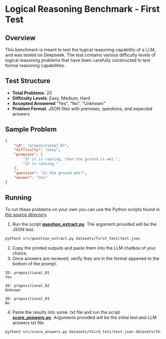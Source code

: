 # Logical Reasoning Benchmark - First Test

## Overview
This benchmark is meant to test the logical reasoning capability of a LLM, and was tested on Deepseek. The test contains various difficulty levels of logical reasoning problems that have been carefully constructed to test formal reasoning capabilities.

## Test Structure
- **Total Problems**: 20
- **Difficulty Levels**: Easy, Medium, Hard
- **Accepted Answered** "Yes", "No", "Unknown"
- **Problem Format**: JSON files with premises, questions, and expected answers

## Sample Problem
```json
{
    "id": "propositional_01",
    "difficulty": "easy",
    "premises": [
        "If it is raining, then the ground is wet.",
        "It is raining."
    ],
    "question": "Is the ground wet?",
    "answer": "Yes"
}
```

## Running
To run these problems on your own you can use the Python scripts found in [the source directory](../../src/).

1. Run the script **[question_extract.py](../../src/question_extract.py)**.  The argument provided will be the JSON test.
```bash
python3 src/question_extract.py datasets/first_test/test.json         
```
2. Copy the printed outputs and paste them into the LLM chatbox of your choice.
3. Once answers are recieved, verify they are in the format appened to the bottom of the prompt.
```
ID: propositional_01
Yes

ID: propositional_02
Unknown

ID: propositional_03
No
```
4. Paste the results into some .txt file and run the script **[score_answers.py](../../src/score_answers.py)**.  Arguments provided will be the initial test and LLM answers txt file.
```bash
python3 src/score_answers.py datasets/third_test/test.json datasets/third_test/answers.txt > datasets/third_test/results.txt
```